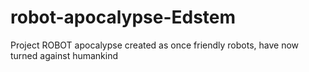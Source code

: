 # robot-apocalypse-Edstem
Project ROBOT apocalypse created as once friendly robots, have now turned against humankind
